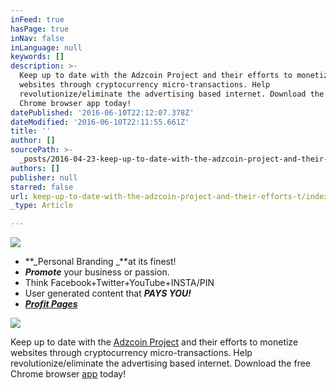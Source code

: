 ```yaml
---
inFeed: true
hasPage: true
inNav: false
inLanguage: null
keywords: []
description: >-
  Keep up to date with the Adzcoin Project and their efforts to monetize
  websites through cryptocurrency micro-transactions. Help
  revolutionize/eliminate the advertising based internet. Download the free
  Chrome browser app today!
datePublished: '2016-06-10T22:12:07.378Z'
dateModified: '2016-06-10T22:11:55.661Z'
title: ''
author: []
sourcePath: >-
  _posts/2016-04-23-keep-up-to-date-with-the-adzcoin-project-and-their-efforts-t.md
authors: []
publisher: null
starred: false
url: keep-up-to-date-with-the-adzcoin-project-and-their-efforts-t/index.html
_type: Article

---
```

![](https://the-grid-user-content.s3-us-west-2.amazonaws.com/2895162b-95d9-4880-9cfc-128bb7804db6.jpg)

* **_Personal Branding _**at its finest! 
* **_Promote_** your business or passion.
* Think Facebook+Twitter+YouTube+INSTA/PIN
* User generated content that **_PAYS YOU!_**
* **_[Profit Pages][0]_**

  
![](https://the-grid-user-content.s3-us-west-2.amazonaws.com/be01b0f7-43d6-4065-a0e9-787c97995881.jpg)

Keep up to date with the [Adzcoin Project][1] and their efforts to monetize websites through cryptocurrency micro-transactions. Help revolutionize/eliminate the advertising based internet. Download the free Chrome browser [app][2] today!

[0]: https://bitbillions.com/?aff=39212
[1]: http://adzcoindesk.com/will-adzcoin-monetization-replace-the-ad-supported-web-soon/
[2]: https://chrome.google.com/webstore/detail/adzcoin-savers/klbfpaaimakohenmbjjpalbchocckpfg?hl=en
